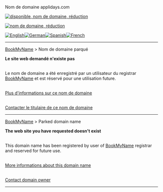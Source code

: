 Nom de domaine applidays.com



[![disponible, nom de domaine, réduction](https://parked.reg.bookmyname.com/images/logo_book.gif)](https://www.bookmyname.com/)

[![nom de domaine, réduction](https://parked.reg.bookmyname.com/images/fr_banniere_haut.jpg)](https://www.bookmyname.com/nom_de_domaine/tarif_nom_de_domaine.html)

[![English](https://parked.reg.bookmyname.com/images/gb_off.gif)](https://www.bookmyname.com/?wl=en)[![German](https://parked.reg.bookmyname.com/images/all_off.gif)](https://www.bookmyname.com/?wl=de)[![Spanish](https://parked.reg.bookmyname.com/images/es_off.gif)](https://www.bookmyname.com/?wl=es)[![French](https://parked.reg.bookmyname.com/images/fr_on.gif)](https://www.bookmyname.com/?wl=fr)

---

[BookMyName](https://www.bookmyname.com/) > Nom de domaine parqué

**Le site web demandé n'existe pas**
  
   
Le nom de domaine a été enregistré par un utilisateur du registrar [BookMyName](https://www.bookmyname.com/) et est réservé pour une utilisation future.
  
   
[Plus d'informations sur ce nom de domaine](https://www.bookmyname.com/whois_informations_nom_de_domaine.html?wl=fr)
  
   
[Contacter le titulaire de ce nom de domaine](https://www.bookmyname.com/whoisctc.cgi?wl=fr)

  


---

[BookMyName](https://www.bookmyname.com/) > Parked domain name

**The web site you have requested doesn't exist**
  
   
This domain name has been registered by user of [BookMyName](https://www.bookmyname.com/) registrar and reserved for future use.
  
   
[More informations about this domain name](https://www.bookmyname.com/whois_informations_nom_de_domaine.html?wl=en)
  
   
[Contact domain owner](https://www.bookmyname.com/whoisctc.cgi?wl=en)

---